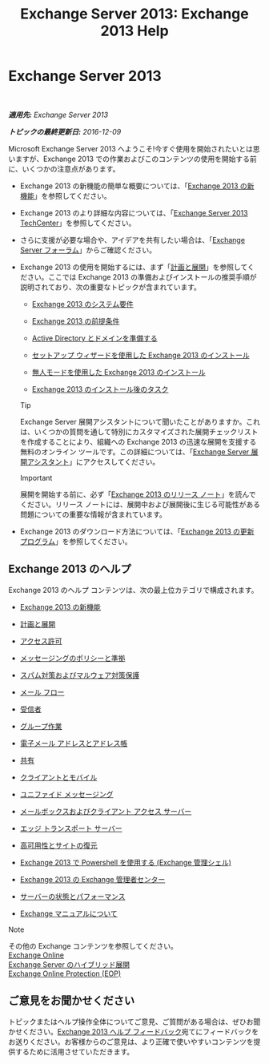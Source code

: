 ﻿---
title: 'Exchange Server 2013: Exchange 2013 Help'
TOCTitle: '@NoTitle'
ms:assetid: cb24ddb7-0659-4d9d-9057-52843f861ba8
ms:mtpsurl: https://technet.microsoft.com/ja-jp/library/Bb124558(v=EXCHG.150)
ms:contentKeyID: 48270051
ms.date: 04/24/2018
mtps_version: v=EXCHG.150
ms.translationtype: HT
---

# Exchange Server 2013

 

_**適用先:** Exchange Server 2013_

_**トピックの最終更新日:** 2016-12-09_

Microsoft Exchange Server 2013 へようこそ\!今すぐ使用を開始されたいとは思いますが、Exchange 2013 での作業およびこのコンテンツの使用を開始する前に、いくつかの注意点があります。

  - Exchange 2013 の新機能の簡単な概要については、「[Exchange 2013 の新機能](what-s-new-in-exchange-2013-exchange-2013-help.md)」を参照してください。

  - Exchange 2013 のより詳細な内容については、「[Exchange Server 2013 TechCenter](https://go.microsoft.com/fwlink/?linkid=266622)」を参照してください。

  - さらに支援が必要な場合や、アイデアを共有したい場合は、「[Exchange Server フォーラム](https://go.microsoft.com/fwlink/p/?linkid=60612)」からご確認ください。

  - Exchange 2013 の使用を開始するには、まず「[計画と展開](planning-and-deployment-for-exchange-2013-installation-instructions.md)」を参照してください。ここでは Exchange 2013 の準備およびインストールの推奨手順が説明されており、次の重要なトピックが含まれています。
    
      - [Exchange 2013 のシステム要件](exchange-2013-system-requirements-exchange-2013-help.md)
    
      - [Exchange 2013 の前提条件](exchange-2013-prerequisites-exchange-2013-help.md)
    
      - [Active Directory とドメインを準備する](prepare-active-directory-and-domains-exchange-2013-help.md)
    
      - [セットアップ ウィザードを使用した Exchange 2013 のインストール](install-exchange-2013-using-the-setup-wizard-exchange-2013-help.md)
    
      - [無人モードを使用した Exchange 2013 のインストール](install-exchange-2013-using-unattended-mode-exchange-2013-help.md)
    
      - [Exchange 2013 のインストール後のタスク](exchange-2013-post-installation-tasks-exchange-2013-help.md)
    

    > [!TIP]
    > Exchange Server 展開アシスタントについて聞いたことがありますか。これは、いくつかの質問を通して特別にカスタマイズされた展開チェックリストを作成することにより、組織への Exchange 2013 の迅速な展開を支援する無料のオンライン ツールです。この詳細については、「<A href="exchange-server-deployment-assistant-exchange-2013-help.md">Exchange Server 展開アシスタント</A>」にアクセスしてください。

    

    > [!IMPORTANT]
    > 展開を開始する前に、必ず「<A href="release-notes-for-exchange-2013-exchange-2013-help.md">Exchange 2013 のリリース ノート</A>」を読んでください。リリース ノートには、展開中および展開後に生じる可能性がある問題についての重要な情報が含まれています。



  - Exchange 2013 のダウンロード方法については、「[Exchange 2013 の更新プログラム](updates-for-exchange-2013-exchange-2013-help.md)」を参照してください。

## Exchange 2013 のヘルプ

Exchange 2013 のヘルプ コンテンツは、次の最上位カテゴリで構成されます。

  - [Exchange 2013 の新機能](what-s-new-in-exchange-2013-exchange-2013-help.md)

  - [計画と展開](planning-and-deployment-for-exchange-2013-installation-instructions.md)

  - [アクセス許可](permissions-exchange-2013-help.md)

  - [メッセージングのポリシーと準拠](messaging-policy-and-compliance-exchange-2013-help.md)

  - [スパム対策およびマルウェア対策保護](anti-spam-and-anti-malware-protection-exchange-2013-help.md)

  - [メール フロー](mail-flow-exchange-2013-help.md)

  - [受信者](recipients-exchange-2013-help.md)

  - [グループ作業](collaboration-exchange-2013-help.md)

  - [電子メール アドレスとアドレス帳](email-addresses-and-address-books-exchange-2013-help.md)

  - [共有](sharing-exchange-2013-help.md)

  - [クライアントとモバイル](clients-and-mobile-exchange-2013-help.md)

  - [ユニファイド メッセージング](unified-messaging-exchange-2013-help.md)

  - [メールボックスおよびクライアント アクセス サーバー](mailbox-and-client-access-servers-exchange-2013-help.md)

  - [エッジ トランスポート サーバー](edge-transport-servers-exchange-2013-help.md)

  - [高可用性とサイトの復元](high-availability-and-site-resilience-exchange-2013-help.md)

  - [Exchange 2013 で Powershell を使用する (Exchange 管理シェル)](https://technet.microsoft.com/ja-jp/library/bb123778\(v=exchg.150\))

  - [Exchange 2013 の Exchange 管理者センター](exchange-admin-center-in-exchange-2013-exchange-2013-help.md)

  - [サーバーの状態とパフォーマンス](server-health-and-performance-exchange-2013-help.md)

  - [Exchange マニュアルについて](about-exchange-documentation-exchange-2013-help.md)


> [!NOTE]
> その他の Exchange コンテンツを参照してください。<BR><A href="https://technet.microsoft.com/ja-jp/library/jj200580(v=exchg.150)">Exchange Online</A><BR><A href="https://technet.microsoft.com/ja-jp/library/jj200581(v=exchg.150)">Exchange Server のハイブリッド展開</A><BR><A href="https://technet.microsoft.com/ja-jp/library/jj723137(v=exchg.150)">Exchange Online Protection (EOP)</A>



## ご意見をお聞かせください

トピックまたはヘルプ操作全体についてご意見、ご質問がある場合は、ぜひお聞かせください。[Exchange 2013 ヘルプ フィードバック](mailto:ex2013helpfeedback@microsoft.com)宛てにフィードバックをお送りください。お客様からのご意見は、より正確で使いやすいコンテンツを提供するために活用させていただきます。

